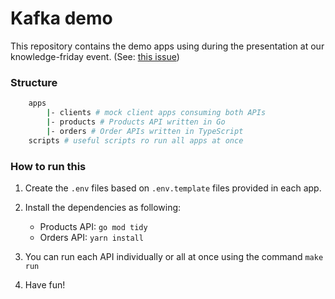 # Kafka demo

This repository contains the demo apps using during the presentation at our knowledge-friday event. (See: [this issue](https://github.com/foobaragency/knowledge-friday/issues/27))

### Structure
```bash
    apps
        |- clients # mock client apps consuming both APIs
        |- products # Products API written in Go
        |- orders # Order APIs written in TypeScript
    scripts # useful scripts ro run all apps at once
```

### How to run this

1. Create the `.env` files based on `.env.template` files provided in each app.
2. Install the dependencies as following:

    + Products API: `go mod tidy`
    + Orders API: `yarn install`

3. You can run each API individually or all at once using the command `make run`
4. Have fun!